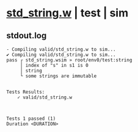 # [std_string.w](../../../../examples/tests/valid/std_string.w) | test | sim

## stdout.log
```log
- Compiling valid/std_string.w to sim...
✔ Compiling valid/std_string.w to sim...
pass ┌ std_string.wsim » root/env0/test:string
     │ index of "s" in s1 is 0
     │ string
     └ some strings are immutable
 

Tests Results:
    ✓ valid/std_string.w



Tests 1 passed (1) 
Duration <DURATION>

```

